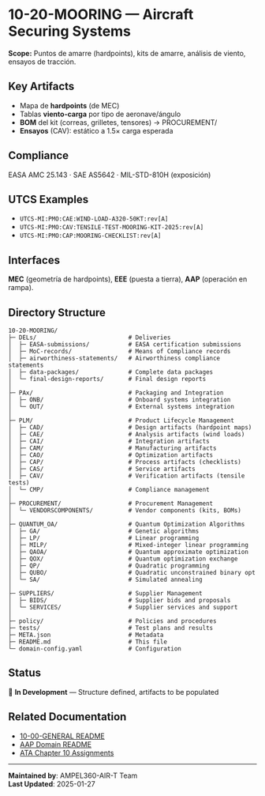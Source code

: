 # 10-20-MOORING — Aircraft Securing Systems

**Scope:** Puntos de amarre (hardpoints), kits de amarre, análisis de viento, ensayos de tracción.

## Key Artifacts

- Mapa de **hardpoints** (de MEC)
- Tablas **viento-carga** por tipo de aeronave/ángulo
- **BOM** del kit (correas, grilletes, tensores) → PROCUREMENT/
- **Ensayos** (CAV): estático a 1.5× carga esperada

## Compliance

EASA AMC 25.143 · SAE AS5642 · MIL-STD-810H (exposición)

## UTCS Examples

- `UTCS-MI:PMO:CAE:WIND-LOAD-A320-50KT:rev[A]`
- `UTCS-MI:PMO:CAV:TENSILE-TEST-MOORING-KIT-2025:rev[A]`
- `UTCS-MI:PMO:CAP:MOORING-CHECKLIST:rev[A]`

## Interfaces

**MEC** (geometría de hardpoints), **EEE** (puesta a tierra), **AAP** (operación en rampa).

## Directory Structure

```
10-20-MOORING/
├─ DELs/                          # Deliveries
│  ├─ EASA-submissions/           # EASA certification submissions
│  ├─ MoC-records/                # Means of Compliance records
│  ├─ airworthiness-statements/   # Airworthiness compliance statements
│  ├─ data-packages/              # Complete data packages
│  └─ final-design-reports/       # Final design reports
│
├─ PAx/                           # Packaging and Integration
│  ├─ ONB/                        # Onboard systems integration
│  └─ OUT/                        # External systems integration
│
├─ PLM/                           # Product Lifecycle Management
│  ├─ CAD/                        # Design artifacts (hardpoint maps)
│  ├─ CAE/                        # Analysis artifacts (wind loads)
│  ├─ CAI/                        # Integration artifacts
│  ├─ CAM/                        # Manufacturing artifacts
│  ├─ CAO/                        # Optimization artifacts
│  ├─ CAP/                        # Process artifacts (checklists)
│  ├─ CAS/                        # Service artifacts
│  ├─ CAV/                        # Verification artifacts (tensile tests)
│  └─ CMP/                        # Compliance management
│
├─ PROCUREMENT/                   # Procurement Management
│  └─ VENDORSCOMPONENTS/          # Vendor components (kits, BOMs)
│
├─ QUANTUM_OA/                    # Quantum Optimization Algorithms
│  ├─ GA/                         # Genetic algorithms
│  ├─ LP/                         # Linear programming
│  ├─ MILP/                       # Mixed-integer linear programming
│  ├─ QAOA/                       # Quantum approximate optimization
│  ├─ QOX/                        # Quantum optimization exchange
│  ├─ QP/                         # Quadratic programming
│  ├─ QUBO/                       # Quadratic unconstrained binary opt
│  └─ SA/                         # Simulated annealing
│
├─ SUPPLIERS/                     # Supplier Management
│  ├─ BIDS/                       # Supplier bids and proposals
│  └─ SERVICES/                   # Supplier services and support
│
├─ policy/                        # Policies and procedures
├─ tests/                         # Test plans and results
├─ META.json                      # Metadata
├─ README.md                      # This file
└─ domain-config.yaml             # Configuration
```

## Status

🚧 **In Development** — Structure defined, artifacts to be populated

## Related Documentation

- [10-00-GENERAL README](../10-00-GENERAL/README.md)
- [AAP Domain README](../../../README.md)
- [ATA Chapter 10 Assignments](../../../../../../1-DIMENSIONS/CANONICAL-TAXONOMY/ata-chapters.csv)

---

**Maintained by**: AMPEL360-AIR-T Team  
**Last Updated**: 2025-01-27
